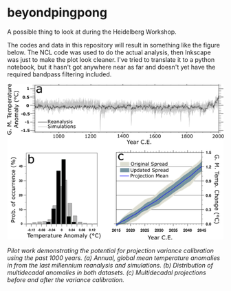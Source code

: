 # beyondpingpong
A possible thing to look at during the Heidelberg Workshop.

The codes and data in this repository will result in something like the figure below. The NCL code was used to do the actual analysis, then Inkscape was just to make the plot look cleaner. I've tried to translate it to a python notebook, but it hasn't got anywhere near as far and doesn't yet have the required bandpass filtering included. 

![Possible Image](Pretty_image.png)

*Pilot work demonstrating the potential for projection variance calibration using the past 1000 years. (a) Annual, global mean temperature anomalies in from the last millennium reanalysis and simulations. (b) Distribution of multidecadal anomalies in both datasets. (c) Multidecadal projections before and after the variance calibration.*
